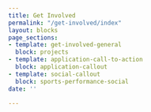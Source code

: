 ```yaml
---
title: Get Involved
permalink: "/get-involved/index"
layout: blocks
page_sections:
- template: get-involved-general
  block: projects
- template: application-call-to-action
  block: application-callout
- template: social-callout
  block: sports-performance-social
date: ''

---
```

